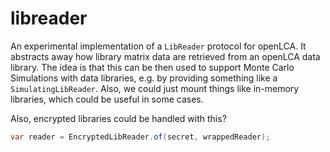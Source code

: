 # libreader

An experimental implementation of a `LibReader` protocol for openLCA.
It abstracts away how library matrix data are retrieved from an
openLCA data library. The idea is that this can be then used to
support Monte Carlo Simulations with data libraries, e.g. by
providing something like a `SimulatingLibReader`. Also, we could
just mount things like in-memory libraries, which could be useful
in some cases.

Also, encrypted libraries could be handled with this?

```java
var reader = EncryptedLibReader.of(secret, wrappedReader);
```
